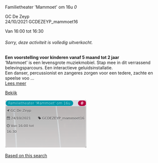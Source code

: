 Familietheater 'Mammoet' om 16u *0*

GC De Zeyp  
24/10/2021 GCDEZEYP\_mammoet16  

Van 16:00 tot 16:30

  

###### *Sorry, deze activiteit is volledig uitverkocht.*

  

**Een voorstelling voor kinderen vanaf 5 maand tot 2 jaar**  
‘Mammoet’ is een levensgrote muziekmobiel. Stap mee in dit verrassend belevingsparcours. Een interactieve geluidsinstallatie.  
Een danser, percussionist en zangeres zorgen voor een tedere, zachte en speelse voo ...  
[Lees meer](https://tickets.vgc.be/activity/subscribe/GCDEZEYP_mammoet16)

[Bekijk](https://tickets.vgc.be/ticketingActivity/subscribe/GCDEZEYP_mammoet16)

![](64059.png)

[Based on this search](https://tickets.vgc.be/activity/index?&vrijeplaatsen=1&Age%5B%5D=3%2C4&entity=276)